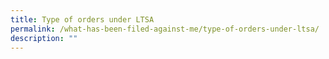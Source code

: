 ```yaml
---
title: Type of orders under LTSA
permalink: /what-has-been-filed-against-me/type-of-orders-under-ltsa/
description: ""
---
```

